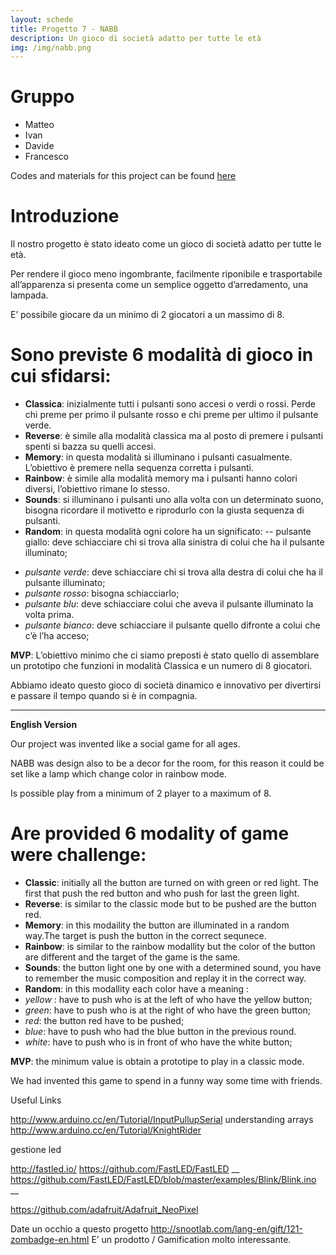 ```yaml
---
layout: schede
title: Progetto 7 - NABB
description: Un gioco di società adatto per tutte le età
img: /img/nabb.png 
---
```


# Gruppo
- Matteo
- Ivan 
- Davide 
- Francesco 

Codes and materials for this project can be found [here](https://github.com/OfficineArduinoTorino/ITS-Torino/tree/master/Final%20Projects/gruppo%207%20NABB/PhisicalComputing/GiocoNABB)

# Introduzione

Il nostro progetto è stato ideato come un gioco di società adatto per tutte le età.

Per rendere il gioco meno ingombrante, facilmente riponibile e trasportabile all’apparenza si presenta come un semplice oggetto d’arredamento, una lampada.

E’ possibile giocare da un minimo di 2 giocatori a un massimo di 8.

# Sono previste 6 modalità di gioco in cui sfidarsi:
- **Classica**: inizialmente tutti i pulsanti sono accesi o verdi o rossi. Perde chi preme per primo il pulsante rosso e chi preme per ultimo il pulsante verde.
- **Reverse**: è simile alla modalità classica ma al posto di premere i pulsanti spenti si bazza su quelli accesi.
- **Memory**: in questa modalità si illuminano i pulsanti casualmente. L’obiettivo è premere nella sequenza corretta i pulsanti.
- **Rainbow**: è simile alla modalità memory ma i pulsanti hanno colori diversi, l’obiettivo rimane lo stesso.
- **Sounds**: si illuminano i pulsanti uno alla volta con un determinato suono, bisogna ricordare il motivetto e riprodurlo con la giusta sequenza di pulsanti.
- **Random**: in questa modalità ogni colore ha un significato:
-- pulsante giallo: deve schiacciare chi si trova alla sinistra di colui che ha il pulsante illuminato;
+ *pulsante verde*: deve schiacciare chi si trova alla destra di colui che ha il pulsante illuminato;
+ *pulsante rosso*: bisogna schiacciarlo;
+ *pulsante blu*: deve schiacciare colui che aveva il pulsante illuminato la volta prima.
+ *pulsante bianco*: deve schiacciare il pulsante quello difronte a colui che c’è l’ha acceso;


**MVP**: L’obiettivo minimo che ci siamo preposti è stato quello di assemblare un prototipo che funzioni in modalità Classica e un numero di 8 giocatori.


Abbiamo ideato questo gioco di società dinamico e innovativo per divertirsi e passare il tempo quando si è in compagnia.

---

**English Version**

Our project was invented like a social game for all ages.

NABB was design also to be a decor for the room, for this reason it could be set like a lamp which change color in rainbow mode.

Is possible play from a minimum of 2 player to a maximum of 8.

# Are provided 6 modality of game were challenge: 
- **Classic**: initially all the button are turned on with green or red light. The first that push the  red button and who push for last the green light. 
- **Reverse**: is similar to the classic mode but to be pushed are the button red. 
- **Memory**: in this modaility the button are illuminated in a random way.The target is push the button in the correct sequnece. 
- **Rainbow**: is similar to the rainbow modallity but the color of the button are different and the target of the game is the same.
- **Sounds**: the button light one by one with a determined sound, you have to remember the music composition and replay it in the correct way.
- **Random**: in this modallity each color have a meaning :
- *yellow* : have to push who is at the left of who have the yellow button; 
- *green*: have to push who is at the right of who have the green button;
- *red*: the button red have to be pushed;
- *blue*: have to push who had the  blue button in the previous round.
- *white*: have to push who is in front of  who have the white button;

**MVP**: the minimum value is obtain a prototipe to play in a classic mode.

We had invented this game to spend in a funny way some time with friends.











Useful Links

http://www.arduino.cc/en/Tutorial/InputPullupSerial
understanding arrays http://www.arduino.cc/en/Tutorial/KnightRider


gestione led

http://fastled.io/
https://github.com/FastLED/FastLED __
https://github.com/FastLED/FastLED/blob/master/examples/Blink/Blink.ino __

https://github.com/adafruit/Adafruit_NeoPixel


Date un occhio a questo progetto
http://snootlab.com/lang-en/gift/121-zombadge-en.html
E’ un prodotto / Gamification molto interessante.